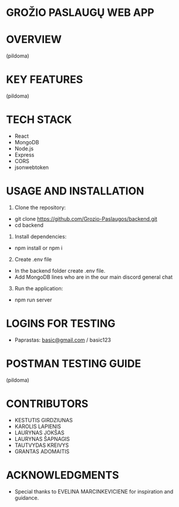 # GROŽIO PASLAUGŲ WEB APP

# OVERVIEW

(pildoma)


# KEY FEATURES

(pildoma)

# TECH STACK

- React
- MongoDB
- Node.js
- Express
- CORS
- jsonwebtoken

# USAGE AND INSTALLATION

1. Clone the repository:

- git clone https://github.com/Grozio-Paslaugos/backend.git
- cd backend

1. Install dependencies:

- npm install or npm i

2. Create .env file

- In the backend folder create .env file.
- Add MongoDB lines who are in the our main discord general chat
  
3. Run the application:

- npm run server

# LOGINS FOR TESTING

- Paprastas: basic@gmail.com / basic123


# POSTMAN TESTING GUIDE

(pildoma)


# CONTRIBUTORS

- KESTUTIS GIRDZIUNAS
- KAROLIS LAPIENIS
- LAURYNAS JOKŠAS
- LAURYNAS ŠAPNAGIS
- TAUTVYDAS KREIVYS
- GRANTAS ADOMAITIS

# ACKNOWLEDGMENTS

- Special thanks to EVELINA MARCINKEVICIENE for inspiration and guidance.

